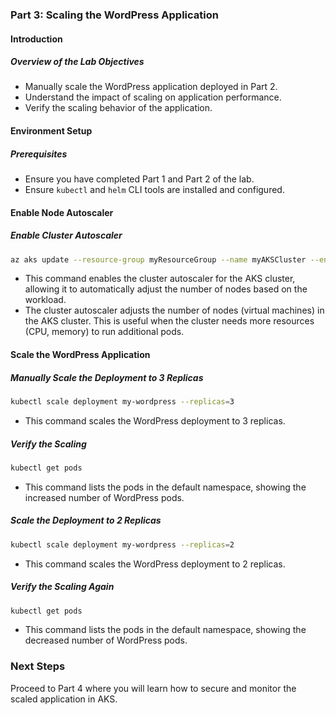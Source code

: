 ### Part 3: Scaling the WordPress Application

#### Introduction

##### **Overview of the Lab Objectives**
- Manually scale the WordPress application deployed in Part 2.
- Understand the impact of scaling on application performance.
- Verify the scaling behavior of the application.

#### Environment Setup

##### **Prerequisites**
- Ensure you have completed Part 1 and Part 2 of the lab.
- Ensure `kubectl` and `helm` CLI tools are installed and configured.

#### Enable Node Autoscaler

##### **Enable Cluster Autoscaler**

```bash
az aks update --resource-group myResourceGroup --name myAKSCluster --enable-cluster-autoscaler --min-count 1 --max-count 5
```

- This command enables the cluster autoscaler for the AKS cluster, allowing it to automatically adjust the number of nodes based on the workload.
- The cluster autoscaler adjusts the number of nodes (virtual machines) in the AKS cluster. This is useful when the cluster needs more resources (CPU, memory) to run additional pods.

#### Scale the WordPress Application

##### **Manually Scale the Deployment to 3 Replicas**

```bash
kubectl scale deployment my-wordpress --replicas=3
```

- This command scales the WordPress deployment to 3 replicas.

##### **Verify the Scaling**

```bash
kubectl get pods
```

- This command lists the pods in the default namespace, showing the increased number of WordPress pods.

##### **Scale the Deployment to 2 Replicas**

```bash
kubectl scale deployment my-wordpress --replicas=2
```

- This command scales the WordPress deployment to 2 replicas.

##### **Verify the Scaling Again**

```bash
kubectl get pods
```

- This command lists the pods in the default namespace, showing the decreased number of WordPress pods.

### Next Steps
Proceed to Part 4 where you will learn how to secure and monitor the scaled application in AKS.